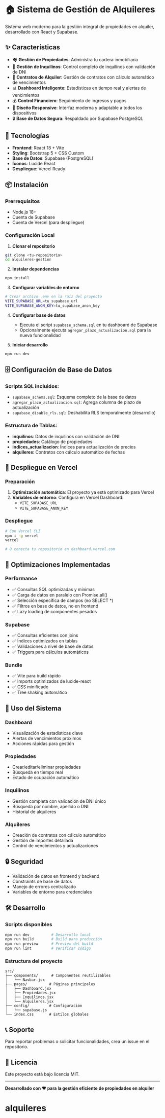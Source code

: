 # 🏠 Sistema de Gestión de Alquileres

Sistema web moderno para la gestión integral de propiedades en alquiler, desarrollado con React y Supabase.

## ✨ Características

- 🏘️ **Gestión de Propiedades**: Administra tu cartera inmobiliaria
- 👥 **Gestión de Inquilinos**: Control completo de inquilinos con validación de DNI
- 📄 **Contratos de Alquiler**: Gestión de contratos con cálculo automático de vencimientos
- 📊 **Dashboard Inteligente**: Estadísticas en tiempo real y alertas de vencimientos
- 💰 **Control Financiero**: Seguimiento de ingresos y pagos
- 📱 **Diseño Responsive**: Interfaz moderna y adaptable a todos los dispositivos
- 🔒 **Base de Datos Segura**: Respaldado por Supabase PostgreSQL

## 🚀 Tecnologías

- **Frontend**: React 18 + Vite
- **Styling**: Bootstrap 5 + CSS Custom
- **Base de Datos**: Supabase (PostgreSQL)
- **Íconos**: Lucide React
- **Despliegue**: Vercel Ready

## 📦 Instalación

### Prerrequisitos
- Node.js 18+ 
- Cuenta de Supabase
- Cuenta de Vercel (para despliegue)

### Configuración Local

1. **Clonar el repositorio**
```bash
git clone <tu-repositorio>
cd alquileres-gestion
```

2. **Instalar dependencias**
```bash
npm install
```

3. **Configurar variables de entorno**
```bash
# Crear archivo .env en la raíz del proyecto
VITE_SUPABASE_URL=tu_supabase_url
VITE_SUPABASE_ANON_KEY=tu_supabase_anon_key
```

4. **Configurar base de datos**
   - Ejecuta el script `supabase_schema.sql` en tu dashboard de Supabase
   - Opcionalmente ejecuta `agregar_plazo_actualizacion.sql` para la nueva funcionalidad

5. **Iniciar desarrollo**
```bash
npm run dev
```

## 🗄️ Configuración de Base de Datos

### Scripts SQL incluidos:
- `supabase_schema.sql`: Esquema completo de la base de datos
- `agregar_plazo_actualizacion.sql`: Agrega columna de plazo de actualización
- `supabase_disable_rls.sql`: Deshabilita RLS temporalmente (desarrollo)

### Estructura de Tablas:
- **inquilinos**: Datos de inquilinos con validación de DNI
- **propiedades**: Catálogo de propiedades
- **indices_actualizacion**: Índices para actualización de precios
- **alquileres**: Contratos con cálculo automático de fechas

## 🚀 Despliegue en Vercel

### Preparación
1. **Optimización automática**: El proyecto ya está optimizado para Vercel
2. **Variables de entorno**: Configura en Vercel Dashboard:
   - `VITE_SUPABASE_URL`
   - `VITE_SUPABASE_ANON_KEY`

### Despliegue
```bash
# Con Vercel CLI
npm i -g vercel
vercel

# O conecta tu repositorio en dashboard.vercel.com
```

## 🔧 Optimizaciones Implementadas

### Performance
- ✅ Consultas SQL optimizadas y mínimas
- ✅ Carga de datos en paralelo con Promise.all()
- ✅ Selección específica de campos (no SELECT *)
- ✅ Filtros en base de datos, no en frontend
- ✅ Lazy loading de componentes pesados

### Supabase
- ✅ Consultas eficientes con joins
- ✅ Índices optimizados en tablas
- ✅ Validaciones a nivel de base de datos
- ✅ Triggers para cálculos automáticos

### Bundle
- ✅ Vite para build rápido
- ✅ Imports optimizados de lucide-react
- ✅ CSS minificado
- ✅ Tree shaking automático

## 📱 Uso del Sistema

### Dashboard
- Visualización de estadísticas clave
- Alertas de vencimientos próximos
- Acciones rápidas para gestión

### Propiedades
- Crear/editar/eliminar propiedades
- Búsqueda en tiempo real
- Estado de ocupación automático

### Inquilinos
- Gestión completa con validación de DNI único
- Búsqueda por nombre, apellido o DNI
- Historial de alquileres

### Alquileres
- Creación de contratos con cálculo automático
- Gestión de importes detallada
- Control de vencimientos y actualizaciones

## 🔒 Seguridad

- Validación de datos en frontend y backend
- Constraints de base de datos
- Manejo de errores centralizado
- Variables de entorno para credenciales

## 🛠️ Desarrollo

### Scripts disponibles
```bash
npm run dev          # Desarrollo local
npm run build        # Build para producción  
npm run preview      # Preview del build
npm run lint         # Verificar código
```

### Estructura del proyecto
```
src/
├── components/      # Componentes reutilizables
│   └── Navbar.jsx
├── pages/          # Páginas principales
│   ├── Dashboard.jsx
│   ├── Propiedades.jsx
│   ├── Inquilinos.jsx
│   └── Alquileres.jsx
├── config/         # Configuración
│   └── supabase.js
└── index.css       # Estilos globales
```

## 📞 Soporte

Para reportar problemas o solicitar funcionalidades, crea un issue en el repositorio.

## 📄 Licencia

Este proyecto está bajo licencia MIT.

---

**Desarrollado con ❤️ para la gestión eficiente de propiedades en alquiler**
# alquileres
